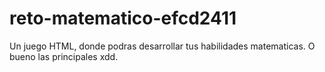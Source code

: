 # reto-matematico-efcd2411
Un juego HTML, donde podras desarrollar tus habilidades matematicas. O bueno las principales xdd.

